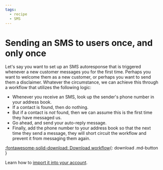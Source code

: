 ```yaml
---
tags:
  - recipe
  - SMS
---
```


# Sending an SMS to users once, and only once

Let's say you want to set up an SMS autoresponse that is triggered whenever a new customer messages you for the first time. Perhaps you want to welcome them as a new customer, or perhaps you want to send them a disclaimer. Whatever the circumstance, we can achieve this through a workflow that utilizes the following logic:

* Whenever you receive an SMS, look up the sender's phone number in your address book. 
* If a contact is found, then do nothing.
* But if a contact is *not* found, then we can assume this is the first time they have messaged us. 
* Go ahead, and send your auto-reply message. 
* Finally, add the phone number to your address book so that the next time they send a message, they will short circuit the workflow and prevent it from messaging them again. 

[:fontawesome-solid-download: Download workflow](autoreply-only-once.json){: download .md-button }

Learn how to [import it into your account](../../users/import-export.md#importing-workflows). 


